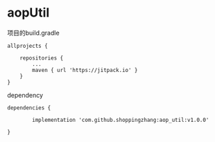 # aopUtil

项目的build.gradle

	allprojects {
	
		repositories {
			...
			maven { url 'https://jitpack.io' }
		}
	}
  
dependency

	dependencies {
	
	        implementation 'com.github.shoppingzhang:aop_util:v1.0.0'
		
	}

  
  
